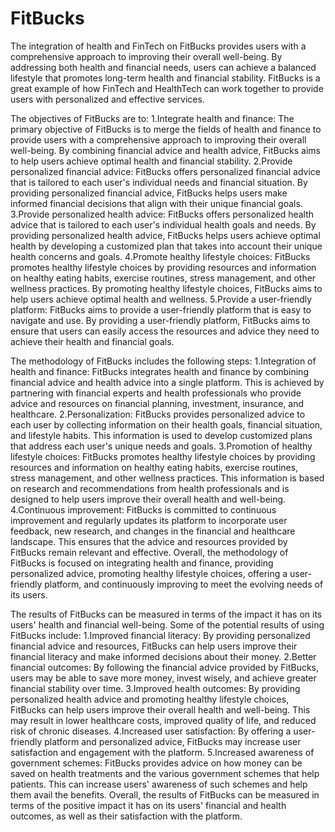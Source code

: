 # FitBucks
The integration of health and FinTech on FitBucks provides users with a comprehensive approach to improving their overall well-being. By addressing both health and financial needs, users can achieve a balanced lifestyle that promotes long-term health and financial stability.
FitBucks is a great example of how FinTech and HealthTech can work together to provide users with personalized and effective services.

The objectives of FitBucks are to:
1.Integrate health and finance: The primary objective of FitBucks is to merge the fields of health and finance to provide users with a comprehensive approach to improving their overall well-being. By combining financial advice and health advice, FitBucks aims to help users achieve optimal health and financial stability.
2.Provide personalized financial advice: FitBucks offers personalized financial advice that is tailored to each user's individual needs and financial situation. By providing personalized financial advice, FitBucks helps users make informed financial decisions that align with their unique financial goals.
3.Provide personalized health advice: FitBucks offers personalized health advice that is tailored to each user's individual health goals and needs. By providing personalized health advice, FitBucks helps users achieve optimal health by developing a customized plan that takes into account their unique health concerns and goals.
4.Promote healthy lifestyle choices: FitBucks promotes healthy lifestyle choices by providing resources and information on healthy eating habits, exercise routines, stress management, and other wellness practices. By promoting healthy lifestyle choices, FitBucks aims to help users achieve optimal health and wellness.
5.Provide a user-friendly platform: FitBucks aims to provide a user-friendly platform that is easy to navigate and use. By providing a user-friendly platform, FitBucks aims to ensure that users can easily access the resources and advice they need to achieve their health and financial goals.


The methodology of FitBucks includes the following steps:
1.Integration of health and finance: FitBucks integrates health and finance by combining financial advice and health advice into a single platform. This is achieved by partnering with financial experts and health professionals who provide advice and resources on financial planning, investment, insurance, and healthcare.
2.Personalization: FitBucks provides personalized advice to each user by collecting information on their health goals, financial situation, and lifestyle habits. This information is used to develop customized plans that address each user's unique needs and goals.
3.Promotion of healthy lifestyle choices: FitBucks promotes healthy lifestyle choices by providing resources and information on healthy eating habits, exercise routines, stress management, and other wellness practices. This information is based on research and recommendations from health professionals and is designed to help users improve their overall health and well-being.
4.Continuous improvement: FitBucks is committed to continuous improvement and regularly updates its platform to incorporate user feedback, new research, and changes in the financial and healthcare landscape. This ensures that the advice and resources provided by FitBucks remain relevant and effective.
Overall, the methodology of FitBucks is focused on integrating health and finance, providing personalized advice, promoting healthy lifestyle choices, offering a user-friendly platform, and continuously improving to meet the evolving needs of its users.


The results of FitBucks can be measured in terms of the impact it has on its users' health and financial well-being. Some of the potential results of using FitBucks include:
1.Improved financial literacy: By providing personalized financial advice and resources, FitBucks can help users improve their financial literacy and make informed decisions about their money.
2.Better financial outcomes: By following the financial advice provided by FitBucks, users may be able to save more money, invest wisely, and achieve greater financial stability over time.
3.Improved health outcomes: By providing personalized health advice and promoting healthy lifestyle choices, FitBucks can help users improve their overall health and well-being. This may result in lower healthcare costs, improved quality of life, and reduced risk of chronic diseases.
4.Increased user satisfaction: By offering a user-friendly platform and personalized advice, FitBucks may increase user satisfaction and engagement with the platform.
5.Increased awareness of government schemes: FitBucks provides advice on how money can be saved on health treatments and the various government schemes that help patients. This can increase users' awareness of such schemes and help them avail the benefits.
Overall, the results of FitBucks can be measured in terms of the positive impact it has on its users' financial and health outcomes, as well as their satisfaction with the platform.
